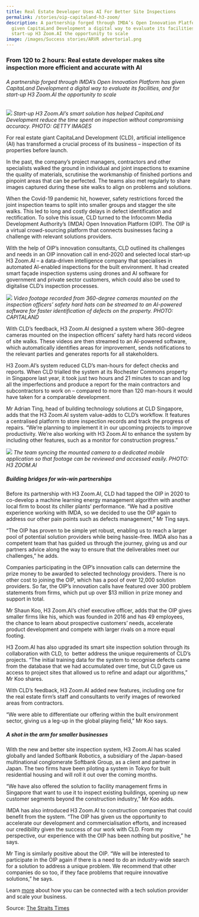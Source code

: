 ```yaml
---
title: Real Estate Developer Uses AI For Better Site Inspections
permalink: /stories/oip-capitaland-h3-zoom/
description: A partnership forged through IMDA’s Open Innovation Platform has
  given CapitaLand Development a digital way to evaluate its facilities, and for
  start-up H3 Zoom.AI the opportunity to scale
image: /images/Success stories/ARVR advertorial.png
---
```

### From 120 to 2 hours: Real estate developer makes site inspection more efficient and accurate with AI

###### A partnership forged through IMDA’s Open Innovation Platform has given CapitaLand Development a digital way to evaluate its facilities, and for start-up H3 Zoom.AI the opportunity to scale

![](/images/Success%20stories/image%201.png)
*Start-up H3 Zoom.AI’s smart solution has helped CapitaLand Development reduce the time spent on inspection without compromising accuracy. PHOTO: GETTY IMAGES*

For real estate giant CapitaLand Development (CLD), artificial intelligence (AI) has transformed a crucial process of its business – inspection of its properties before launch.

In the past, the company’s project managers, contractors and other specialists walked the ground in individual and joint inspections to examine the quality of materials, scrutinise the workmanship of finished portions and pinpoint areas that can be perfected. The teams also met regularly to share images captured during these site walks to align on problems and solutions.

When the Covid-19 pandemic hit, however, safety restrictions forced the joint inspection teams to split into smaller groups and stagger the site walks. This led to long and costly delays in defect identification and rectification. To solve this issue, CLD turned to the Infocomm Media Development Authority’s (IMDA) Open Innovation Platform (OIP). The OIP is a virtual crowd-sourcing platform that connects businesses facing a challenge with relevant solutions providers.

With the help of OIP’s innovation consultants, CLD outlined its challenges and needs in an OIP innovation call in end-2020 and selected local start-up H3 Zoom.AI – a data-driven intelligence company that specialises in automated AI-enabled inspections for the built environment. It had created smart façade inspection systems using drones and AI software for government and private sector customers, which could also be used to digitalise CLD’s inspection processes.

![](/images/Success%20stories/h3%20dynamics-1.png)
*Video footage recorded from 360-degree cameras mounted on the inspection officers’ safety hard hats can be streamed to an AI-powered software for faster identification of defects on the property. PHOTO: CAPITALAND*

With CLD’s feedback, H3 Zoom.AI designed a system where 360-degree cameras mounted on the inspection officers’ safety hard hats record videos of site walks. These videos are then streamed to an AI-powered software, which automatically identifies areas for improvement, sends notifications to the relevant parties and generates reports for all stakeholders.

H3 Zoom.AI’s system reduced CLD’s man-hours for defect checks and reports. When CLD trialled the system at its Rochester Commons property in Singapore last year, it took just two hours and 21 minutes to scan and log all the imperfections and produce a report for the main contractors and subcontractors to work on – compared to more than 120 man-hours it would have taken for a comparable development.

Mr Adrian Ting, head of building technology solutions at CLD Singapore, adds that the H3 Zoom.AI system value-adds to CLD’s workflow. It features a centralised platform to store inspection records and track the progress of repairs. “We’re planning to implement it in our upcoming projects to improve productivity. We’re also working with H3 Zoom.AI to enhance the system by including other features, such as a monitor for construction progress.”

![](/images/Success%20stories/h3%20dynamics-2.png)
*The team syncing the mounted camera to a dedicated mobile application so that footage can be reviewed and accessed easily. PHOTO: H3 ZOOM.AI*

##### Building bridges for win-win partnerships

Before its partnership with H3 Zoom.AI, CLD had tapped the OIP in 2020 to co-develop a machine learning energy management algorithm with another local firm to boost its chiller plants’ performance. “We had a positive experience working with IMDA, so we decided to use the OIP again to address our other pain points such as defects management,” Mr Ting says. 

“The OIP has proven to be simple yet robust, enabling us to reach a larger pool of potential solution providers while being hassle-free. IMDA also has a competent team that has guided us through the journey, giving us and our partners advice along the way to ensure that the deliverables meet our challenges,” he adds. 

Companies participating in the OIP’s innovation calls can determine the prize money to be awarded to selected technology providers. There is no other cost to joining the OIP, which has a pool of over 12,000 solution providers. So far, the OIP’s innovation calls have featured over 300 problem statements from firms, which put up over $13 million in prize money and support in total. 

Mr Shaun Koo, H3 Zoom.AI’s chief executive officer, adds that the OIP gives smaller firms like his, which was founded in 2016 and has 49 employees, the chance to learn about prospective customers’ needs, accelerate product development and compete with larger rivals on a more equal footing. 

H3 Zoom.AI has also upgraded its smart site inspection solution through its collaboration with CLD, to  better address the unique requirements of CLD’s projects. “The initial training data for the system to recognise defects came from the database that we had accumulated over time, but CLD gave us access to project sites that allowed us to refine and adapt our algorithms,” Mr Koo shares.

With CLD’s feedback, H3 Zoom.AI added new features, including one for the real estate firm’s staff and consultants to verify images of reworked areas from contractors.

“We were able to differentiate our offering within the built environment sector, giving us a leg-up in the global playing field,” Mr Koo says.

##### A shot in the arm for smaller businesses

With the new and better site inspection system, H3 Zoom.AI has scaled globally and landed Softbank Robotics, a subsidiary of the Japan-based multinational conglomerate Softbank Group, as a client and partner in Japan. The two firms have been piloting a system in Tokyo for built residential housing and will roll it out over the coming months. 

“We have also offered the solution to facility management firms in Singapore that want to use it to inspect existing buildings, opening up new customer segments beyond the construction industry,” Mr Koo adds. 

IMDA has also introduced H3 Zoom.AI to construction companies that could benefit from the system. “The OIP has given us the opportunity to accelerate our development and commercialisation efforts, and increased our credibility given the success of our work with CLD. From my perspective, our experience with the OIP has been nothing but positive,” he says. 

Mr Ting is similarly positive about the OIP. “We will be interested to participate in the OIP again if there is a need to do an industry-wide search for a solution to address a unique problem. We recommend that other companies do so too, if they face problems that require innovative solutions,” he says.

Learn [more](https://www.openinnovation.sg/imda?utm_medium=advertorial&utm_source=straitstimes&utm_campaign=capitaland_h3dynamics) about how you can be connected with a tech solution provider and scale your business.

Source: [The Straits Times](https://www.straitstimes.com/singapore/imda-from-120-to-2-hours-real-estate-developer-makes-site-inspection-more-efficient-and-accurate-with-artificial-intelligence-ai)